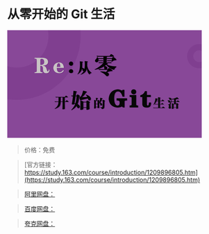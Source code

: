 # 从零开始的 Git 生活

![img](../../../assets/study163/free/c5527f25484043bd8e19585ade9dd445.jpg)

> 价格：免费

> [官方链接：https://study.163.com/course/introduction/1209896805.htm](https://study.163.com/course/introduction/1209896805.htm)

> [阿里网盘：]()

> [百度网盘：]()

> [夸克网盘：]()
